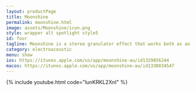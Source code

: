 ```yaml
---
layout: productPage
title: Moonshine
permalink: moonshine.html
image: assets/Moonshine/icon.png
style: wrapper alt spotlight style5
id: four
tagline: Moonshine is a stereo granulator effect that works both as an AUv3 plugin, and as a standalone app, for easy prototyping. Use Moonshine to independently granulate left and right channels of any track, including your favorite synths. Granulation is the process of taking tiny snapshots of your sound at random deviations from a certain position in time, then combining those grains to form anything from rhythmic patterns to dense and involving clouds of sound. It can add some shimmer to a vocal track, act as an out-of-the-box guitar delay, or be used to transform synth sounds into the most uncanny pads. Moonshine features 13 parameters per channel, including four parameters to automate the interval at which grains are triggered, in a total massive 26 parameters to tweak and make totally original sounds. All that within the comfort of your preferred digital audio workstation.
category: electroacoustic
menu: show
ios: https://itunes.apple.com/us/app/moonshine-au/id1329856244
macos: https://itunes.apple.com/us/app/moonshine-au/id1330034547
---
```


<div class="box alt">
	<div class="row uniform">
		<div class="6u"><span class="image fit"><img src="{{ site.baseurl }}/assets/Moonshine/moonshine-1.jpg" alt="" /></span></div>
		<div class="6u"><span class="image fit"><img src="{{ site.baseurl }}/assets/Moonshine/moonshine-2.jpg" alt="" /></span></div>
		<div class="6u"><span class="image fit"><img src="{{ site.baseurl }}/assets/Moonshine/moonshine-3.jpg" alt="" /></span></div>
		<div class="6u"><span class="image fit">{% include youtube.html code="lunKRKL2XnI" %}</span></div>
		<div class="12u"><span class="image fit"><img src="{{ site.baseurl }}/assets/Moonshine/moonshine-screen.jpg" alt=""></span></div>
	</div>
</div>
